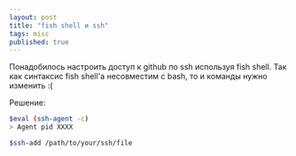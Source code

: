 ```yaml
---
layout: post
title: "fish shell и ssh"
tags: misc
published: true
---
```


Понадобилось настроить доступ к github по ssh используя fish shell. Так как синтаксис fish shell'а несовместим с bash, то и команды нужно изменить :(  

Решение:
```bash
$eval (ssh-agent -c)
> Agent pid XXXX

$ssh-add /path/to/your/ssh/file
```  
